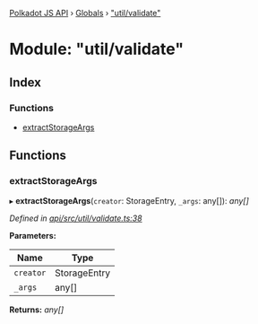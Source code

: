 [Polkadot JS API](../README.md) › [Globals](../globals.md) › ["util/validate"](_util_validate_.md)

# Module: "util/validate"

## Index

### Functions

* [extractStorageArgs](_util_validate_.md#extractstorageargs)

## Functions

###  extractStorageArgs

▸ **extractStorageArgs**(`creator`: StorageEntry, `_args`: any[]): *any[]*

*Defined in [api/src/util/validate.ts:38](https://github.com/polkadot-js/api/blob/602bb1406b/packages/api/src/util/validate.ts#L38)*

**Parameters:**

Name | Type |
------ | ------ |
`creator` | StorageEntry |
`_args` | any[] |

**Returns:** *any[]*
